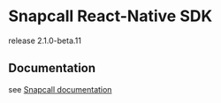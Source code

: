 # Snapcall React-Native SDK

release 2.1.0-beta.11

## Documentation

see [Snapcall documentation](https://doc.snapcall.io/#react-native)
